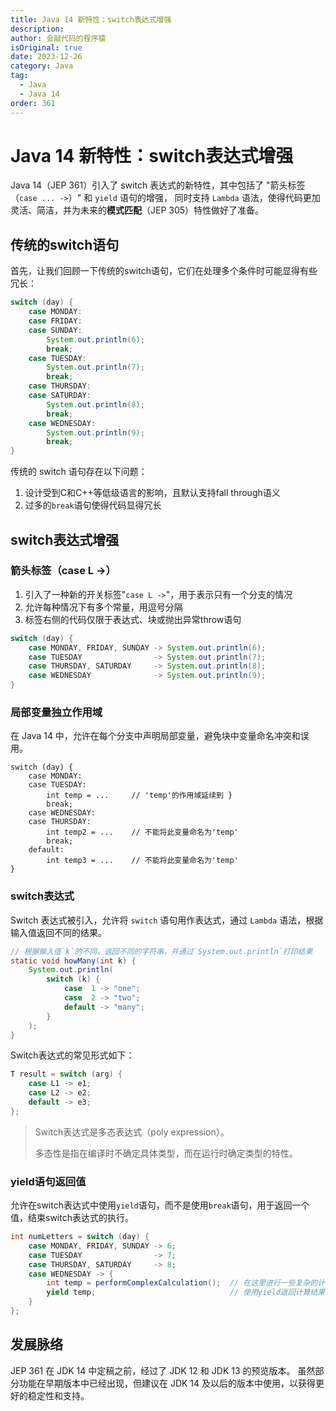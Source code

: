 ```yaml
---
title: Java 14 新特性：switch表达式增强
description:
author: 会敲代码的程序猿
isOriginal: true
date: 2023-12-26
category: Java
tag:
  - Java
  - Java 14
order: 361
---
```


# Java 14 新特性：switch表达式增强

Java 14（JEP 361）引入了 switch 表达式的新特性，其中包括了 "箭头标签（`case ... ->`）" 和 `yield` 语句的增强，
同时支持 `Lambda` 语法，使得代码更加灵活、简洁，并为未来的**模式匹配**（JEP 305）特性做好了准备。

## 传统的switch语句

首先，让我们回顾一下传统的switch语句，它们在处理多个条件时可能显得有些冗长：

```java
switch (day) {
    case MONDAY:
    case FRIDAY:
    case SUNDAY:
        System.out.println(6);
        break;
    case TUESDAY:
        System.out.println(7);
        break;
    case THURSDAY:
    case SATURDAY:
        System.out.println(8);
        break;
    case WEDNESDAY:
        System.out.println(9);
        break;
}
```

传统的 switch 语句存在以下问题：

1. 设计受到C和C++等低级语言的影响，且默认支持fall through语义
2. 过多的`break`语句使得代码显得冗长

## switch表达式增强

### 箭头标签（case L ->）

1. 引入了一种新的开关标签"`case L ->`"，用于表示只有一个分支的情况
2. 允许每种情况下有多个常量，用逗号分隔
3. 标签右侧的代码仅限于表达式、块或抛出异常throw语句

```java
switch (day) {
    case MONDAY, FRIDAY, SUNDAY -> System.out.println(6);
    case TUESDAY                -> System.out.println(7);
    case THURSDAY, SATURDAY     -> System.out.println(8);
    case WEDNESDAY              -> System.out.println(9);
}
```

### 局部变量独立作用域

在 Java 14 中，允许在每个分支中声明局部变量，避免块中变量命名冲突和误用。

```
switch (day) {
    case MONDAY:
    case TUESDAY:
        int temp = ...     // 'temp'的作用域延续到 }
        break;
    case WEDNESDAY:
    case THURSDAY:
        int temp2 = ...    // 不能将此变量命名为'temp'
        break;
    default:
        int temp3 = ...    // 不能将此变量命名为'temp'
}
```

### switch表达式

Switch 表达式被引入，允许将 `switch` 语句用作表达式，通过 `Lambda` 语法，根据输入值返回不同的结果。

```java
// 根据输入值`k`的不同，返回不同的字符串，并通过`System.out.println`打印结果
static void howMany(int k) {
    System.out.println(
        switch (k) {
            case  1 -> "one";
            case  2 -> "two";
            default -> "many";
        }
    );
}
```

Switch表达式的常见形式如下：

```java
T result = switch (arg) {
    case L1 -> e1;
    case L2 -> e2;
    default -> e3;
};
```

> Switch表达式是多态表达式（poly expression）。
>
> 多态性是指在编译时不确定具体类型，而在运行时确定类型的特性。

### yield语句返回值

允许在switch表达式中使用`yield`语句，而不是使用`break`语句，用于返回一个值，结束switch表达式的执行。

```java
int numLetters = switch (day) {
    case MONDAY, FRIDAY, SUNDAY -> 6;
    case TUESDAY                -> 7;
    case THURSDAY, SATURDAY     -> 8;
    case WEDNESDAY -> {
        int temp = performComplexCalculation();  // 在这里进行一些复杂的计算
        yield temp;                              // 使用yield返回计算结果
    }
};
```

## 发展脉络

JEP 361 在 JDK 14 中定稿之前，经过了 JDK 12 和 JDK 13 的预览版本。
虽然部分功能在早期版本中已经出现，但建议在 JDK 14 及以后的版本中使用，以获得更好的稳定性和支持。
